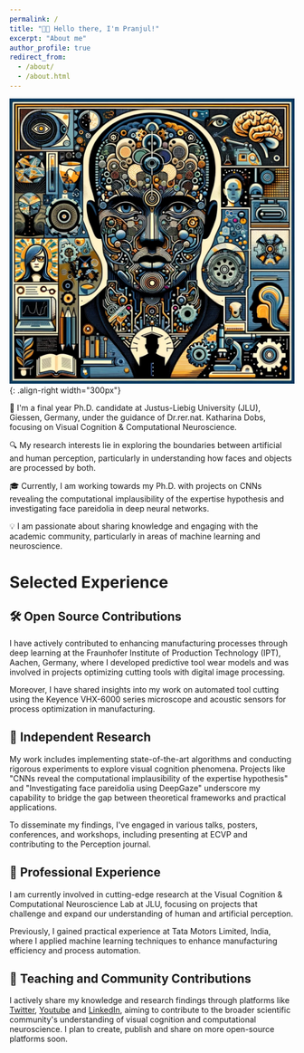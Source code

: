 ```yaml
---
permalink: /
title: "👋🏼 Hello there, I'm Pranjul!"
excerpt: "About me"
author_profile: true
redirect_from: 
  - /about/
  - /about.html
---
```




![Illustration of highlighting my CV](/images/profile_pic.webp){: .align-right width="300px"}

🧠 I'm a final year Ph.D. candidate at Justus-Liebig University (JLU), Giessen, Germany, under the guidance of Dr.rer.nat. Katharina Dobs, focusing on Visual Cognition & Computational Neuroscience.

🔍 My research interests lie in exploring the boundaries between artificial and human perception, particularly in understanding how faces and objects are processed by both.

🎓 Currently, I am working towards my Ph.D. with projects on CNNs revealing the computational implausibility of the expertise hypothesis and investigating face pareidolia in deep neural networks.

💡 I am passionate about sharing knowledge and engaging with the academic community, particularly in areas of machine learning and neuroscience.

# Selected Experience

## 🛠️ Open Source Contributions
I have actively contributed to enhancing manufacturing processes through deep learning at the Fraunhofer Institute of Production Technology (IPT), Aachen, Germany, where I developed predictive tool wear models and was involved in projects optimizing cutting tools with digital image processing.

Moreover, I have shared insights into my work on automated tool cutting using the Keyence VHX-6000 series microscope and acoustic sensors for process optimization in manufacturing.

## 📖 Independent Research
My work includes implementing state-of-the-art algorithms and conducting rigorous experiments to explore visual cognition phenomena. Projects like "CNNs reveal the computational implausibility of the expertise hypothesis" and "Investigating face pareidolia using DeepGaze" underscore my capability to bridge the gap between theoretical frameworks and practical applications.

To disseminate my findings, I've engaged in various talks, posters, conferences, and workshops, including presenting at ECVP and contributing to the Perception journal.

## 🏢 Professional Experience
I am currently involved in cutting-edge research at the Visual Cognition & Computational Neuroscience Lab at JLU, focusing on projects that challenge and expand our understanding of human and artificial perception.

Previously, I gained practical experience at Tata Motors Limited, India, where I applied machine learning techniques to enhance manufacturing efficiency and process automation.

## 🌱 Teaching and Community Contributions
I actively share my knowledge and research findings through platforms like [Twitter](https://twitter.com/pgupta013), [Youtube](https://www.youtube.com/@GuptaPranjul) and [LinkedIn](https://www.linkedin.com/in/pranjul-gupta/), aiming to contribute to the broader scientific community's understanding of visual cognition and computational neuroscience. I plan to create, publish and share on more open-source platforms soon.



